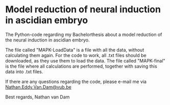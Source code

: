 # Model reduction of neural induction in ascidian embryo
The Python-code regarding my Bachelorthesis about a model reduction of the neural induction in ascidian embryo.

The file called "MAPK-LoadData" is a file with all the data, without calculating them again. For the code to work, all .txt files should be downloaded, as they use them to load the data.
The file called "MAPK-final" is the file where all calculations are performed, together with saving this data into .txt files.

If there are any questions regarding the code, please e-mail me via Nathan.Eddy.Van.Dam@vub.be

Best regards,
Nathan van Dam
